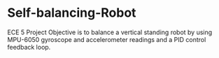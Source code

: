 # Self-balancing-Robot
ECE 5 Project
Objective is to balance a vertical standing robot by using MPU-6050 gyroscope and accelerometer readings and a PID control feedback loop.
